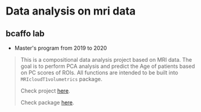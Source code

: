 # Data analysis on mri data
## bcaffo lab
* Master's program from 2019 to 2020

> This is a compositional data analysis project based on MRI data. The goal is to perform PCA analysis and predict the Age of patients based on PC scores of ROIs. All functions are intended to be built into `MRIcloudT1volumetrics` package.
>
> Check project [here](<https://github.com/LuchaoQi/data_analysis_bcaffo_lab/tree/master/data_analysis_project>).
>
> Check package [here](https://github.com/LuchaoQi/MRIPCA).
